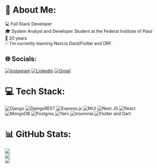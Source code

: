 # 👋 About Me:
💻 Full Stack Developer<br>🎓 System Analyst and Developer Student at the Federal Institute of Piaui<br>🎈 20 years<br>✅ I’m currently learning NextJs Dard/Flutter and DRF.


## 🌐 Socials:
[![Instagram](https://img.shields.io/badge/Instagram-%23E4405F.svg?logo=Instagram&logoColor=white)](https://www.instagram.com/vinicius_multlan/) [![LinkedIn](https://img.shields.io/badge/LinkedIn-%230077B5.svg?logo=linkedin&logoColor=white)](https://www.linkedin.com/in/vinicius-roosevelt-rodrigues-borges-876b4622a/) [![Gmail](https://img.shields.io/badge/-Gmail-c14438?logo=Gmail&logoColor=white&link=mailto:viniciusmultla@gmail.com/)](mailto:viniciusmultla@gmail.com)

# 💻 Tech Stack:
![Django](https://img.shields.io/badge/django-%23092E20.svg?style=for-the-badge&logo=django&logoColor=white) ![DjangoREST](https://img.shields.io/badge/DJANGO-REST-ff1709?style=for-the-badge&logo=django&logoColor=white&color=ff1709&labelColor=gray) ![Express.js](https://img.shields.io/badge/express.js-%23404d59.svg?style=for-the-badge&logo=express&logoColor=%2361DAFB) ![MUI](https://img.shields.io/badge/MUI-%230081CB.svg?style=for-the-badge&logo=material-ui&logoColor=white) ![Next JS](https://img.shields.io/badge/Next-black?style=for-the-badge&logo=next.js&logoColor=white) ![React](https://img.shields.io/badge/react-%2320232a.svg?style=for-the-badge&logo=react&logoColor=%2361DAFB) ![MongoDB](https://img.shields.io/badge/MongoDB-%234ea94b.svg?style=for-the-badge&logo=mongodb&logoColor=white) ![Postgres](https://img.shields.io/badge/postgres-%23316192.svg?style=for-the-badge&logo=postgresql&logoColor=white) ![Yarn](https://img.shields.io/badge/yarn-%232C8EBB.svg?style=for-the-badge&logo=yarn&logoColor=white) ![Insomnia](https://img.shields.io/badge/Insomnia-black?style=for-the-badge&logo=insomnia&logoColor=5849BE) ![Flutter and Dart](https://img.shields.io/badge/flutter-%2523150458.svg?style=for-the-badge&logo=flutter&logoColor=white)
# 📊 GitHub Stats:
![](https://github-readme-stats-git-masterrstaa-rickstaa.vercel.app/api?username=ViniR-RB&theme=blue-green&hide_border=false&include_all_commits=false&count_private=false)<br/>
![](https://github-readme-streak-stats.herokuapp.com/?user=ViniR-RB&theme=blue-green&hide_border=false)<br/>
![](https://github-readme-stats-git-masterrstaa-rickstaa.vercel.app/api/top-langs/?username=ViniR-RB&theme=blue-green&hide_border=false&include_all_commits=false&count_private=false&layout=compact)



